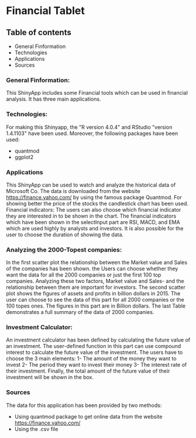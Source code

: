 
# Financial Tablet
## Table of contents
*  General Finformation
* Technologies
* Applications
* Sources
### General Finformation:
This ShinyApp includes some Financial tools which can be used in financial analysis. It has three main applications.

### Technologies:
For making this Shinyapp, the "R version 4.0.4" and RStudio "version 1.4.1103" have been used. Moreover, the following packages have been used:

* quantmod
* ggplot2

### Applications


This ShinyApp can be used to watch and analyze the historical data of Microsoft Co. The data is downloaded from the website https://finance.yahoo.com/ by using the famous package Quantmod. For showing better the price of the stocks the candlestick chart has been used. 
Financial indicators: The users can also choose which financial indicator they are interested in to be shown in the chart. 
The financial indicators which have been shown in the selectInput part are RSI, MACD, and EMA which are used highly by analysts and investors. It is also possible for the user to choose the duration of showing the data. 

### Analyzing the 2000-Topest companies:
In the first scatter plot the relationship between the Market value and Sales of the companies has been shown. 
the Users can choose whether they want the data for all the 2000 companies or just the first 100 top companies. 
Analyzing these two factors, Market value and Sales- and the relationship between them are important for investors. 
The second scatter plot shows the figures of assets and profits in billion dollars in 2015.  The user can choose to see the data of this part for all 2000 companies or the 100 topes ones. The figures in this part are in Billion dollars.
The last Table demonstrates a full summary of the data of  2000 companies.

### Investment Calculator:
An investment calculator has been defined by calculating the future value of an investment.
The user-defined function in this part can use compound interest to calculate the future value of the investment.
The users have to choose the 3 main elements:
1- The amount of the money they want to invest
2- The period they want to invest their money 
3- The interest rate of their investment.
Finally, the total amount of the future value of their investment will be shown in the box. 
### Sources
The data for this application has been provided by two methods:
* Using quantmod package to get online data from the website https://finance.yahoo.com/
* Using the .csv file
